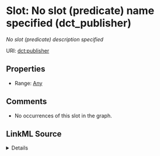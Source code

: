 

# Slot: No slot (predicate) name specified (dct_publisher)


_No slot (predicate) description specified_







URI: [dct:publisher](http://purl.org/dc/terms/publisher)



<!-- no inheritance hierarchy -->








## Properties

* Range: [Any](../classes/Any.md)





## Comments

* No occurrences of this slot in the graph.



## LinkML Source

<details>

```yaml
name: dct_publisher
description: No slot (predicate) description specified
title: No slot (predicate) name specified
comments:
- No occurrences of this slot in the graph.
from_schema: sawgraph-kg
rank: 1000
slot_uri: dct:publisher
alias: dct_publisher
range: Any

```
</details>